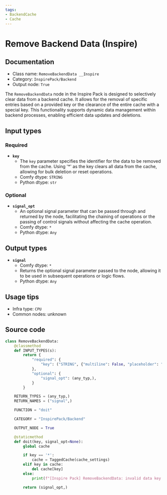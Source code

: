 ```yaml
---
tags:
- BackendCache
- Cache
---
```


# Remove Backend Data (Inspire)
## Documentation
- Class name: `RemoveBackendData __Inspire`
- Category: `InspirePack/Backend`
- Output node: `True`

The `RemoveBackendData` node in the Inspire Pack is designed to selectively clear data from a backend cache. It allows for the removal of specific entries based on a provided key or the clearance of the entire cache with a special key. This functionality supports dynamic data management within backend processes, enabling efficient data updates and deletions.
## Input types
### Required
- **`key`**
    - The `key` parameter specifies the identifier for the data to be removed from the cache. Using '*' as the key clears all data from the cache, allowing for bulk deletion or reset operations.
    - Comfy dtype: `STRING`
    - Python dtype: `str`
### Optional
- **`signal_opt`**
    - An optional signal parameter that can be passed through and returned by the node, facilitating the chaining of operations or the passing of control signals without affecting the cache operation.
    - Comfy dtype: `*`
    - Python dtype: `Any`
## Output types
- **`signal`**
    - Comfy dtype: `*`
    - Returns the optional signal parameter passed to the node, allowing it to be used in subsequent operations or logic flows.
    - Python dtype: `Any`
## Usage tips
- Infra type: `CPU`
- Common nodes: unknown


## Source code
```python
class RemoveBackendData:
    @classmethod
    def INPUT_TYPES(s):
        return {
            "required": {
                "key": ("STRING", {"multiline": False, "placeholder": "Input data key ('*' = clear all)"}),
            },
            "optional": {
                "signal_opt": (any_typ,),
            }
        }

    RETURN_TYPES = (any_typ,)
    RETURN_NAMES = ("signal",)

    FUNCTION = "doit"

    CATEGORY = "InspirePack/Backend"

    OUTPUT_NODE = True

    @staticmethod
    def doit(key, signal_opt=None):
        global cache

        if key == '*':
            cache = TaggedCache(cache_settings)
        elif key in cache:
            del cache[key]
        else:
            print(f"[Inspire Pack] RemoveBackendData: invalid data key {key}")

        return (signal_opt,)

```

